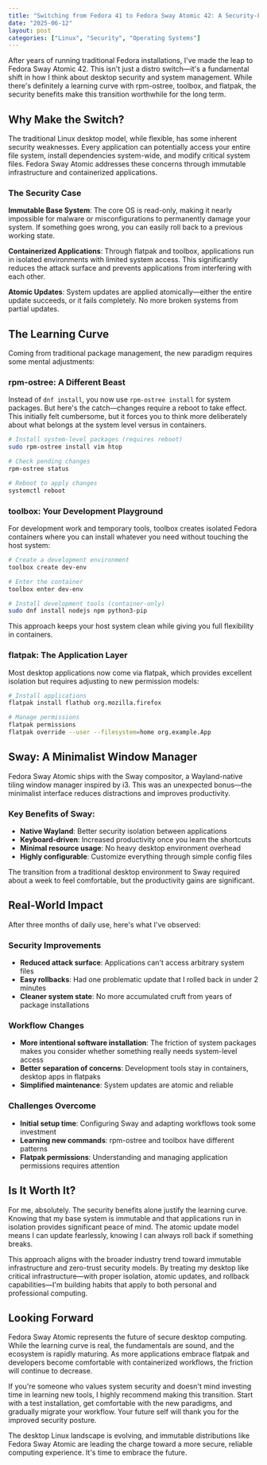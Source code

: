 ```yaml
---
title: "Switching from Fedora 41 to Fedora Sway Atomic 42: A Security-First Journey"
date: "2025-06-12"
layout: post
categories: ["Linux", "Security", "Operating Systems"]
---
```


After years of running traditional Fedora installations, I've made the leap to Fedora Sway Atomic 42. This isn't just a distro switch—it's a fundamental shift in how I think about desktop security and system management. While there's definitely a learning curve with rpm-ostree, toolbox, and flatpak, the security benefits make this transition worthwhile for the long term.

## Why Make the Switch?

The traditional Linux desktop model, while flexible, has some inherent security weaknesses. Every application can potentially access your entire file system, install dependencies system-wide, and modify critical system files. Fedora Sway Atomic addresses these concerns through immutable infrastructure and containerized applications.

### The Security Case

**Immutable Base System**: The core OS is read-only, making it nearly impossible for malware or misconfigurations to permanently damage your system. If something goes wrong, you can easily roll back to a previous working state.

**Containerized Applications**: Through flatpak and toolbox, applications run in isolated environments with limited system access. This significantly reduces the attack surface and prevents applications from interfering with each other.

**Atomic Updates**: System updates are applied atomically—either the entire update succeeds, or it fails completely. No more broken systems from partial updates.

## The Learning Curve

Coming from traditional package management, the new paradigm requires some mental adjustments:

### rpm-ostree: A Different Beast

Instead of `dnf install`, you now use `rpm-ostree install` for system packages. But here's the catch—changes require a reboot to take effect. This initially felt cumbersome, but it forces you to think more deliberately about what belongs at the system level versus in containers.

```bash
# Install system-level packages (requires reboot)
sudo rpm-ostree install vim htop

# Check pending changes
rpm-ostree status

# Reboot to apply changes
systemctl reboot
```

### toolbox: Your Development Playground

For development work and temporary tools, toolbox creates isolated Fedora containers where you can install whatever you need without touching the host system:

```bash
# Create a development environment
toolbox create dev-env

# Enter the container
toolbox enter dev-env

# Install development tools (container-only)
sudo dnf install nodejs npm python3-pip
```

This approach keeps your host system clean while giving you full flexibility in containers.

### flatpak: The Application Layer

Most desktop applications now come via flatpak, which provides excellent isolation but requires adjusting to new permission models:

```bash
# Install applications
flatpak install flathub org.mozilla.firefox

# Manage permissions
flatpak permissions
flatpak override --user --filesystem=home org.example.App
```

## Sway: A Minimalist Window Manager

Fedora Sway Atomic ships with the Sway compositor, a Wayland-native tiling window manager inspired by i3. This was an unexpected bonus—the minimalist interface reduces distractions and improves productivity.

### Key Benefits of Sway:
- **Native Wayland**: Better security isolation between applications
- **Keyboard-driven**: Increased productivity once you learn the shortcuts
- **Minimal resource usage**: No heavy desktop environment overhead
- **Highly configurable**: Customize everything through simple config files

The transition from a traditional desktop environment to Sway required about a week to feel comfortable, but the productivity gains are significant.

## Real-World Impact

After three months of daily use, here's what I've observed:

### Security Improvements
- **Reduced attack surface**: Applications can't access arbitrary system files
- **Easy rollbacks**: Had one problematic update that I rolled back in under 2 minutes
- **Cleaner system state**: No more accumulated cruft from years of package installations

### Workflow Changes
- **More intentional software installation**: The friction of system packages makes you consider whether something really needs system-level access
- **Better separation of concerns**: Development tools stay in containers, desktop apps in flatpaks
- **Simplified maintenance**: System updates are atomic and reliable

### Challenges Overcome
- **Initial setup time**: Configuring Sway and adapting workflows took some investment
- **Learning new commands**: rpm-ostree and toolbox have different patterns
- **Flatpak permissions**: Understanding and managing application permissions requires attention

## Is It Worth It?

For me, absolutely. The security benefits alone justify the learning curve. Knowing that my base system is immutable and that applications run in isolation provides significant peace of mind. The atomic update model means I can update fearlessly, knowing I can always roll back if something breaks.

This approach aligns with the broader industry trend toward immutable infrastructure and zero-trust security models. By treating my desktop like critical infrastructure—with proper isolation, atomic updates, and rollback capabilities—I'm building habits that apply to both personal and professional computing.

## Looking Forward

Fedora Sway Atomic represents the future of secure desktop computing. While the learning curve is real, the fundamentals are sound, and the ecosystem is rapidly maturing. As more applications embrace flatpak and developers become comfortable with containerized workflows, the friction will continue to decrease.

If you're someone who values system security and doesn't mind investing time in learning new tools, I highly recommend making this transition. Start with a test installation, get comfortable with the new paradigms, and gradually migrate your workflow. Your future self will thank you for the improved security posture.

The desktop Linux landscape is evolving, and immutable distributions like Fedora Sway Atomic are leading the charge toward a more secure, reliable computing experience. It's time to embrace the future.